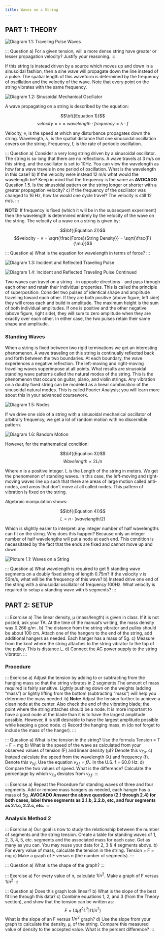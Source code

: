 ```yaml
---
title: Waves on a String
...
```


## PART 1: THEORY

![Diagram 1.1: Traveling Pulse Waves](imgs/Figure1_TravelingPulse.jpg)

::: Question
a) For a given tension, will a more dense string have greater or lesser propagation velocity? Justify your reasoning.
:::

If this string is instead driven by a source which moves up and down in a sinusoidal fashion, then a sine wave will propagate down the line instead of a pulse. The spatial length of this waveform is determined by the frequency of oscillation and the velocity of the wave. Note that every point on the string vibrates with the same frequency.

![Diagram 1.2: Sinusoidal Mechanical Oscillator](imgs/Figure2_SMO.jpg)

A wave propagating on a string is described by the equation:

$$\bf{(Equation 1)}$$
$$velocity = v = wavelength \cdot frequency = \lambda \cdot f$$  

Velocity, v, is the speed at which any disturbance propagates down the string. Wavelength, $\lambda$, is the spatial distance that one sinusoidal oscillation covers on the string. Frequency, f, is the rate of periodic oscillation.

::: Question
a) Consider a very long string driven by a sinusoidal oscillator. The string is so long that there are no reflections. A wave travels at 3 m/s on this string, and the oscillator is set to 10Hz. You can view the wavelength as how far a wave travels in one period of oscillation. What is the wavelength in this case?
b) If the velocity were instead 12 m/s what would the wavelength be? Keep in mind that the frequency is the same as **AVOCADO** Question 1.5. Is the sinusoidal pattern on the string longer or shorter with a greater propagation velocity?
c) If the frequency of the oscillator was changed to 16 Hz, how far would one cycle travel? The velocity is still 12 m/s.
:::

**NOTE:** If frequency is fixed (which it will be in the subsequent experiment) then the wavelength is determined entirely by the velocity of the wave on the string. The velocity of a wave on a string is given by:

$$\bf{(Equation 2)}$$
$$velocity = v = \sqrt{\frac{Force}{String Density}} = \sqrt{\frac{F}{\mu}}$$

::: Question
a) What is the equation for wavelength in terms of force?
:::

![Diagram 1.3: Incident and Reflected Traveling Pulse](imgs/Figure3_IRTPulse.jpg)

![Diagram 1.4: Incident and Reflected Traveling Pulse Continued](imgs/Figure4_IRTPulseCont.jpg)

Two waves can travel on a string - in opposite directions - and pass through each other and retain their individual properties. This is called the principle of superposition. Consider two pulses of identical shape and amplitude traveling toward each other. If they are both positive (above figure, left side) they will cross each and build in amplitude. The maximum height is the sum of both individual amplitudes. If one is positive and the other negative (above figure, right side), they will sum to zero amplitude when they are exactly over each other. In either case, the two pulses retain their same shape and amplitude.

### Standing Waves

When a string is fixed between two rigid terminations we get an interesting phenomenon. A wave traveling on this string is continually reflected back and forth between the two boundaries. At each boundary, the wave experiences a negative reflection. The left-moving and right-moving traveling waves superimpose at all points. What results are sinusoidal standing wave patterns called the natural modes of the string. This is the phenomenon that occurs on guitar, piano, and violin strings. Any vibration on a doubly fixed string can be modeled as a linear combination of the sinusoidal natural modes. This is called Fourier Analysis; you will learn more about this in your advanced coursework.

![Diagram 1.5: Nodes](imgs/Figure5_Nodes.jpg)

If we drive one side of a string with a sinusoidal mechanical oscillator of arbitrary frequency, we get a lot of random motion with no discernible pattern.

![Diagram 1.6: Random Motion](imgs/Figure6_RandomMotion.jpg)

However, for the mathematical condition:

$$\bf{(Equation 3)}$$
$$Wavelength = 2L/n$$

Where n is a positive integer. L is the Length of the string in meters. We get the phenomenon of standing waves. In this case, the left-moving and right-moving waves line up such that there are areas of large motion called anti-nodes, and areas that don’t move at all called nodes. This pattern of vibration is fixed on the string.

Algebraic manipulation shows:

$$\bf{(Equation 4)}$$
$$L = n \cdot (wavelength/2)$$

Which is slightly easier to interpret: any integer number of half wavelengths can fit on the string. Why does this happen? Because only an integer number of half wavelengths will put a node at each end. This condition is necessitated by the fact that the ends are fixed and cannot move up and down.

![Picture 1.1: Waves on a String](imgs/Figure7_WavesonaString.jpg)

::: Question
a) What wavelength is required to get 5 standing wave segments on a doubly fixed string of length 0.75m? If the velocity v is 50m/s, what will be the frequency of this wave?
b) Instead drive one end of the string with a sinusoidal oscillator of frequency 100Hz. What velocity is required to setup a standing wave with 5 segments?
:::

## PART 2: SETUP

::: Exercise
a) The linear density, μ (mass/length) is given in class. If it is not posted, ask your TA. At the time of the manual’s writing, the mass density was 0.266 g/m .
b) The distance from the string vibrator and pulley should be about 100 cm. Attach one of the hangers to the end of the string, add additional hangers as needed. Each hanger has a mass of 5g.
c) Measure from the knot where the string attaches to the string vibrator to the top of the pulley. This is distance L.
d) Connect the AC power supply to the string vibrator.
:::

### Procedure

::: Exercise
a) Adjust the tension by adding to or subtracting from the hanging mass so that the string vibrates in 2 segments.The amount of mass required is fairly sensitive. Lightly pushing down on the weights (adding “mass”) or lightly lifting from the bottom (subtracting “mass”) will help you determine the mass needed.
b) **Note:** Adjust the tension further to achieve a clean node at the center. Also check the end of the vibrating blade; the point where the string attaches should be a node. It is more important to have a good node at the blade than it is to have the largest amplitude possible. However, it is still desirable to have the largest amplitude possible while keeping a good node.
c) Record the hanging mass, m (do not forget to include the mass of the hanger).
:::

::: Question
a) What is the tension in the string? Use the formula Tension = T = F = mg
b) What is the speed of the wave as calculated from your observed values of tension (F) and linear density (μ)? Denote this $v_{Fμ}$.
c) Instead calculate the speed from the wavelength (λ) and frequency (f). Denote this $v_{λf}$, Use the equation $v_{λf} = fλ$. In the U.S. f = 60.0 Hz.
d) Compare the two values of speed. What is the difference? Calculate the percentage by which $v_{Fμ}$
deviates from $v_{λf}$.
:::

::: Exercise
a) Repeat the Procedure for standing waves of three and four segments. Add or remove mass hangers as needed, each hanger has a mass of 5g. **AVOCADO Answer the above questions (2.1 through 2.4) for both cases, label three segments as 2.1.b, 2.2.b, etc, and four segments as 2.1.c, 2.2.c, etc.**
:::

### Analysis Method 2

::: Exercise
a) Our goal is now to study the relationship between the number of segments and the string tension. Create a table for standing waves of 1, 2, 3, 4, 5, etc. segments and the associated mass for each case. Get as many as you can. You may reuse your data for 2, 3 & 4 segments above.
b) For every value of mass, calculate the tension in the string. Tension = F = mg
c) Make a graph of F versus n (the number of segments).
:::

::: Question
a) What is the shape of the graph?
:::

::: Exercise
a) For every value of n, calculate $1/n^{2}$. Make a graph of F versus $1/n^{2}$
:::

::: Question
a) Does this graph look linear?
b) What is the slope of the best fit line through this data?
c) Combine equations 1, 2, and 3 (from the Theory section), and show that the tension can be
written as: $$F = (4μf^{2}L^{2})(1/n^{2})$$
What is the slope of an F versus $1/n^{2}$ graph?
d) Use the slope from your graph to calculate the density, μ, of the string. Compare this measured
value of density to the accepted value. What is the percent difference?
:::
